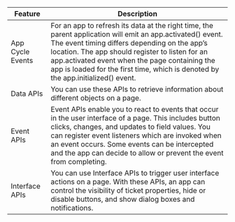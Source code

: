 Feature | Description
------- | -----------
App Cycle Events | For an app to refresh its data at the right time, the parent application will emit an app.activated() event. The event timing differs depending on the app’s location. The app should register to listen for an app.activated event when the page containing the app is loaded for the first time, which is denoted by the app.initialized() event.
Data APIs | You can use these APIs to retrieve information about different objects on a page.
Event APIs | Event APIs enable you to react to events that occur in the user interface of a page. This includes button clicks, changes, and updates to field values. You can register event listeners which are invoked when an event occurs. Some events can be intercepted and the app can decide to allow or prevent the event from completing.
Interface APIs | You can use Interface APIs to trigger user interface actions on a page. With these APIs, an app can control the visibility of ticket properties, hide or disable buttons, and show dialog boxes and notifications.
